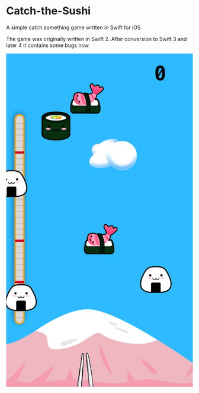 # Catch-the-Sushi
A simple catch something game written in Swift for iOS

The game was originally written in Swift 2. After conversion to Swift 3 and later 4 it contains some bugs now.

![Screenshot](screenshot.png)

